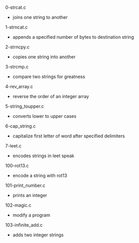 0-strcat.c
* joins one string to another

1-strncat.c
* appends a specified number of bytes to destination string

2-strncpy.c
* copies one string into another

3-strcmp.c
* compare two strings for greatness

4-rev_array.c
* reverse the order of an integer array

5-string_toupper.c
* converts lower to upper cases

6-cap_string.c
* capitalize first letter of word after specified delimiters

7-leet.c
* encodes strings in leet speak

100-rot13.c
* encode a string with rot13

101-print_number.c
* prints an integer

102-magic.c
* modify a program

103-infinite_add.c
* adds two integer strings
